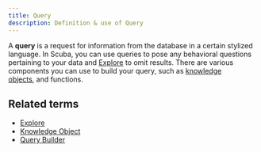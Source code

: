 ```yaml
---
title: Query 
description: Definition & use of Query 
---
```

A **query** is a request for information from the database in a certain stylized language. In Scuba, you can use queries to pose any behavioral questions pertaining to your data and [Explore](/measure_iq/glossary/explore) to omit results. There are various components you can use to build your query, such as [knowledge objects](../knowledge-object-knob), and functions. 

## Related terms

- [Explore](../explore)
- [Knowledge Object](../knowledge-object-knob)
- [Query Builder](../query-builder)
